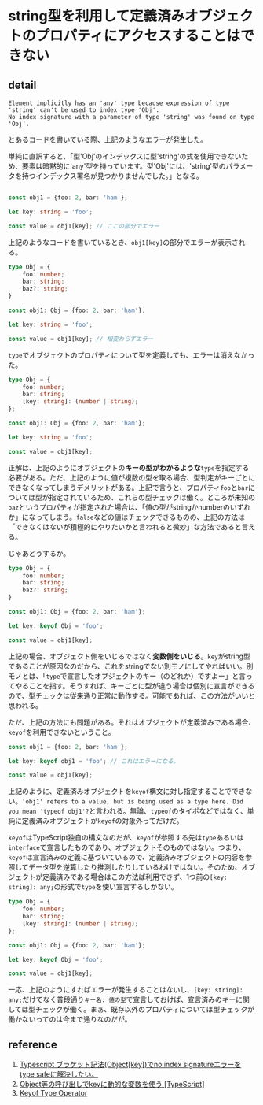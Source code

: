 # string型を利用して定義済みオブジェクトのプロパティにアクセスすることはできない

## detail

```console
Element implicitly has an 'any' type because expression of type 'string' can't be used to index type 'Obj'.
No index signature with a parameter of type 'string' was found on type 'Obj'.
```

とあるコードを書いている際、上記のようなエラーが発生した。

単純に直訳すると、「型'Obj'のインデックスに型'string'の式を使用できないため、要素は暗黙的に'any'型を持っています。型'Obj'には、'string'型のパラメータを持つインデックス署名が見つかりませんでした。」となる。

```typescript

const obj1 = {foo: 2, bar: 'ham'};

let key: string = 'foo';

const value = obj1[key]; // ここの部分でエラー
```

上記のようなコードを書いているとき、`obj1[key]`の部分でエラーが表示される。

```typescript
type Obj = {
    foo: number;
    bar: string;
    baz?: string;
}

const obj1: Obj = {foo: 2, bar: 'ham'};

let key: string = 'foo';

const value = obj1[key]; // 相変わらずエラー
```

`type`でオブジェクトのプロパティについて型を定義しても、エラーは消えなかった。

```typescript
type Obj = {
    foo: number;
    bar: string;
    [key: string]: (number | string);
};

const obj1: Obj = {foo: 2, bar: 'ham'};

let key: string = 'foo';

const value = obj1[key];
```

正解は、上記のようにオブジェクトの**キーの型がわかるような**`type`を指定する必要がある。ただ、上記のように値が複数の型を取る場合、型判定がキーごとにできなくなってしまうデメリットがある。上記で言うと、プロパティ`foo`と`bar`については型が指定されているため、これらの型チェックは働く。ところが未知の`baz`というプロパティが指定された場合は、「値の型がstringかnumberのいずれか」になってしまう。`false`などの値はチェックできるものの、上記の方法は「できなくはないが積極的にやりたいかと言われると微妙」な方法であると言える。

じゃあどうするか。

```typescript
type Obj = {
    foo: number;
    bar: string;
    baz?: string;
}

const obj1: Obj = {foo: 2, bar: 'ham'};

let key: keyof Obj = 'foo';

const value = obj1[key];

```

上記の場合、オブジェクト側をいじるではなく**変数側をいじる**。`key`がstring型であることが原因なのだから、これをstringでない別モノにしてやればいい。別モノとは、「`type`で宣言したオブジェクトのキー（のどれか）ですよー」と言ってやることを指す。そうすれば、キーごとに型が違う場合は個別に宣言ができるので、型チェックは従来通り正常に動作する。可能であれば、この方法がいいと思われる。

ただ、上記の方法にも問題がある。それはオブジェクトが定義済みである場合、`keyof`を利用できないということ。

```typescript
const obj1 = {foo: 2, bar: 'ham'};

let key: keyof obj1 = 'foo'; // これはエラーになる。

const value = obj1[key];
```

上記のように、定義済みオブジェクトを`keyof`構文に対し指定することでできない。`'obj1' refers to a value, but is being used as a type here. Did you mean 'typeof obj1'?`と言われる。無論、`typeof`のタイポなどではなく、単純に定義済みオブジェクトが`keyof`の対象外ってだけだ。

`keyof`はTypeScript独自の構文なのだが、`keyof`が参照する先は`type`あるいは`interface`で宣言したものであり、オブジェクトそのものではない。つまり、`keyof`は宣言済みの定義に基づいているので、定義済みオブジェクトの内容を参照してデータ型を逆算したり推測したりしているわけではない。そのため、オブジェクトが定義済みである場合はこの方法ば利用できず、1つ前の`[key: string]: any;`の形式で`type`を使い宣言するしかない。

```typescript
type Obj = {
    foo: number;
    bar: string;
    [key: string]: (number | string);
};

const obj1: Obj = {foo: 2, bar: 'ham'};

let key: keyof Obj = 'foo';

const value = obj1[key];
```

一応、上記のようにすればエラーが発生することはないし、`[key: string]: any;`だけでなく普段通り`キー名: 値の型`で宣言しておけば、宣言済みのキーに関しては型チェックが働く。まぁ、既存以外のプロパティについては型チェックが働かないってのは今まで通りなのだが。

## reference

1. [Typescript ブラケット記法(Object[key])でno index signatureエラーをtype safeに解決したい。](https://aknow2.hatenablog.com/entry/2018/11/14/143033)
2. [Object等の呼び出しでkeyに動的な変数を使う [TypeScript]](https://qiita.com/tktcorporation/items/051bb03bb4d72930d8e9)
3. [Keyof Type Operator](https://www.typescriptlang.org/docs/handbook/2/keyof-types.html)
